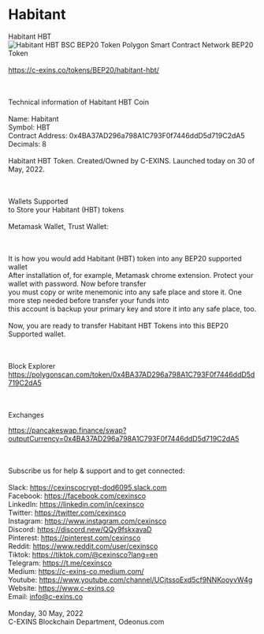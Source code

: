 # Habitant
Habitant HBT<br/>
<img src="https://c-exins.co/tokens/BEP20/habitant-hbt/images/Habitant-HBT-Coin-200x.png" title="Habitant HBT BSC BEP20 Token" />
Polygon Smart Contract Network BEP20 Token<br/>
<br/>
https://c-exins.co/tokens/BEP20/habitant-hbt/<br/>
<br/><br/>


Technical information of Habitant HBT Coin<br/>
<br/>
Name: Habitant<br/>
Symbol: HBT<br/>
Contract Address: 0x4BA37AD296a798A1C793F0f7446ddD5d719C2dA5<br/>
Decimals: 8<br/>
<br/>
Habitant HBT Token. Created/Owned by C-EXINS. Launched today on 30 of May, 2022.<br/>
<br/><br/>


Wallets Supported<br/>
to Store your Habitant (HBT) tokens<br/>
<br/>
Metamask Wallet, Trust Wallet:<br/>
<br/><br/>


It is how you would add Habitant (HBT) token into any BEP20 supported wallet<br/>
After installation of, for example, Metamask chrome extension. Protect your wallet with password. Now before transfer<br/>
you must copy or write menemonic into any safe place and store it. One more step needed before transfer your funds into<br/>
this account is backup your primary key and store it into any safe place, too.<br/>
<br/>
Now, you are ready to transfer Habitant HBT Tokens into this BEP20 Supported wallet.<br/>
<br/><br/>


Block Explorer<br/>
https://polygonscan.com/token/0x4BA37AD296a798A1C793F0f7446ddD5d719C2dA5<br/>
<br/><br/>


Exchanges<br/>

https://pancakeswap.finance/swap?outputCurrency=0x4BA37AD296a798A1C793F0f7446ddD5d719C2dA5<br/>
<br/><br/>



Subscribe us for help & support and to get connected:<br/>
<br/>
Slack: https://cexinscocrypt-dod6095.slack.com<br/>
Facebook: https://facebook.com/cexinsco<br/>
LinkedIn: https://linkedin.com/in/cexinsco<br/>
Twitter: https://twitter.com/cexinsco<br/>
Instagram: https://www.instagram.com/cexinsco<br/>
Discord: https://discord.new/QQy9fskxavaD<br/>
Pinterest: https://pinterest.com/cexinsco<br/>
Reddit: https://www.reddit.com/user/cexinsco<br/>
Tiktok: https://tiktok.com/@cexinsco?lang=en<br/>
Telegram: https://t.me/cexinsco<br/>
Medium: https://c-exins-co.medium.com/<br/>
Youtube: https://www.youtube.com/channel/UCjtssoExd5cf9NNKooyvW4g<br/>
Website: https://www.c-exins.co<br/>
Email: info@c-exins.co<br/>
<br/>
Monday, 30 May, 2022<br/>
C-EXINS Blockchain Department, Odeonus.com<br/>
<br/><br/>
